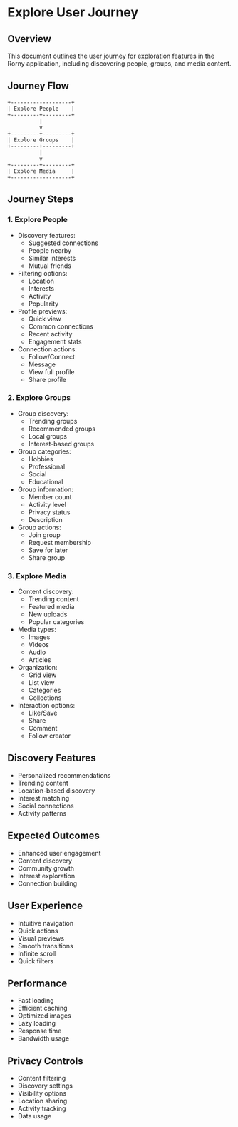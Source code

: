 # Explore User Journey

## Overview
This document outlines the user journey for exploration features in the Rorny application, including discovering people, groups, and media content.

## Journey Flow
```
+-------------------+
| Explore People    |
+---------+---------+
          |
          v
+---------+---------+
| Explore Groups    |
+---------+---------+
          |
          v
+---------+---------+
| Explore Media     |
+-------------------+
```

## Journey Steps

### 1. Explore People
- Discovery features:
  - Suggested connections
  - People nearby
  - Similar interests
  - Mutual friends
- Filtering options:
  - Location
  - Interests
  - Activity
  - Popularity
- Profile previews:
  - Quick view
  - Common connections
  - Recent activity
  - Engagement stats
- Connection actions:
  - Follow/Connect
  - Message
  - View full profile
  - Share profile

### 2. Explore Groups
- Group discovery:
  - Trending groups
  - Recommended groups
  - Local groups
  - Interest-based groups
- Group categories:
  - Hobbies
  - Professional
  - Social
  - Educational
- Group information:
  - Member count
  - Activity level
  - Privacy status
  - Description
- Group actions:
  - Join group
  - Request membership
  - Save for later
  - Share group

### 3. Explore Media
- Content discovery:
  - Trending content
  - Featured media
  - New uploads
  - Popular categories
- Media types:
  - Images
  - Videos
  - Audio
  - Articles
- Organization:
  - Grid view
  - List view
  - Categories
  - Collections
- Interaction options:
  - Like/Save
  - Share
  - Comment
  - Follow creator

## Discovery Features
- Personalized recommendations
- Trending content
- Location-based discovery
- Interest matching
- Social connections
- Activity patterns

## Expected Outcomes
- Enhanced user engagement
- Content discovery
- Community growth
- Interest exploration
- Connection building

## User Experience
- Intuitive navigation
- Quick actions
- Visual previews
- Smooth transitions
- Infinite scroll
- Quick filters

## Performance
- Fast loading
- Efficient caching
- Optimized images
- Lazy loading
- Response time
- Bandwidth usage

## Privacy Controls
- Content filtering
- Discovery settings
- Visibility options
- Location sharing
- Activity tracking
- Data usage
